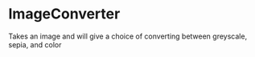 # ImageConverter
Takes an image and will give a choice of converting between greyscale, sepia, and color
